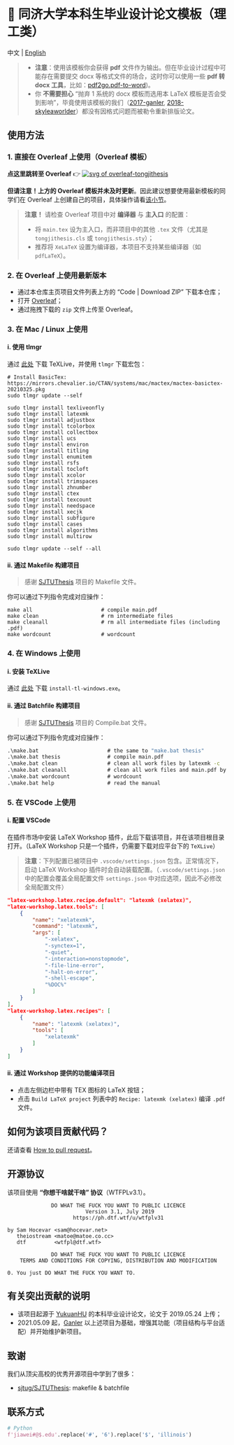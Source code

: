 # :page_facing_up: 同济大学本科生毕业设计论文模板（理工类）

中文 | [English](README-EN.md)

> * **注意**：使用该模板你会获得 **pdf** 文件作为输出。但在毕业设计过程中可能存在需要提交 docx 等格式文件的场合，这时你可以使用一些 **pdf 转 docx 工具**，比如：[pdf2go.pdf-to-word](https://www.pdf2go.com/pdf-to-word))。
> * 你 **不需要担心** “抛弃 1 系统的 docx 模板而选用本 LaTeX 模板是否会受到影响”，毕竟使用该模板的我们（[2017-ganler](https://github.com/ganler), [2018-skyleaworlder](https://github.com/skyleaworlder)）都没有因格式问题而被勒令重新排版论文。

## 使用方法

### 1. 直接在 **Overleaf** 上使用（Overleaf 模板）

**点这里跳转至 Overleaf** 👉 [![svg of overleaf-tongjithesis](https://img.shields.io/badge/overleaf-tongjithesis-green.svg)](https://www.overleaf.com/latex/templates/tongji-undergrad-thesis/dfdvqsmpfcgk)

**但请注意！上方的 Overleaf 模板并未及时更新**。因此建议想要使用最新模板的同学们在 Overleaf 上创建自己的项目，具体操作请看[该小节](#2-在-overleaf-上使用最新版本)。

> **注意！** 请检查 Overleaf 项目中对 **编译器** 与 **主入口** 的配置：
>
> * 将 `main.tex` 设为主入口，而非项目中的其他 `.tex` 文件（尤其是 `tongjithesis.cls` 或 `tongjithesis.sty`）；
> * 推荐将 `XeLaTeX` 设置为编译器，本项目不支持某些编译器（如 `pdfLaTeX`）。

### 2. 在 **Overleaf** 上使用最新版本

* 通过本仓库主页项目文件列表上方的 “Code | Download ZIP” 下载本仓库；
* 打开 [Overleaf](https://www.overleaf.com/)；
* 通过拖拽下载的 `zip` 文件上传至 Overleaf。

### 3. 在 Mac / Linux 上使用

#### i. 使用 tlmgr

通过 [此处](https://tug.org/texlive/acquire.html) 下载 TeXLive，并使用 `tlmgr` 下载宏包：

```shell
# Install BasicTex: https://mirrors.chevalier.io/CTAN/systems/mac/mactex/mactex-basictex-20210325.pkg
sudo tlmgr update --self

sudo tlmgr install texliveonfly
sudo tlmgr install latexmk
sudo tlmgr install adjustbox
sudo tlmgr install tcolorbox
sudo tlmgr install collectbox
sudo tlmgr install ucs
sudo tlmgr install environ
sudo tlmgr install titling
sudo tlmgr install enumitem
sudo tlmgr install rsfs
sudo tlmgr install tocloft
sudo tlmgr install xcolor
sudo tlmgr install trimspaces
sudo tlmgr install zhnumber
sudo tlmgr install ctex
sudo tlmgr install texcount
sudo tlmgr install needspace
sudo tlmgr install xecjk
sudo tlmgr install subfigure
sudo tlmgr install cases
sudo tlmgr install algorithms
sudo tlmgr install multirow

sudo tlmgr update --self --all
```

#### ii. 通过 Makefile 构建项目

> 感谢 [SJTUThesis](https://github.com/sjtug/SJTUThesis) 项目的 Makefile 文件。

你可以通过下列指令完成对应操作：

```shell
make all                      # compile main.pdf
make clean                    # rm intermediate files
make cleanall                 # rm all intermediate files (including .pdf)
make wordcount                # wordcount
```

### 4. 在 Windows 上使用

#### i. 安装 TeXLive

通过 [此处](https://www.tug.org/texlive/acquire-netinstall.html) 下载 `install-tl-windows.exe`。

#### ii. 通过 Batchfile 构建项目

> 感谢 [SJTUThesis](https://github.com/sjtug/SJTUThesis) 项目的 Compile.bat 文件。

你可以通过下列指令完成对应操作：

```bat
.\make.bat                      # the same to "make.bat thesis"
.\make.bat thesis               # compile main.pdf
.\make.bat clean                # clean all work files by latexmk -c
.\make.bat cleanall             # clean all work files and main.pdf by latexmk -C
.\make.bat wordcount            # wordcount
.\make.bat help                 # read the manual
```

### 5. 在 VSCode 上使用

#### i. 配置 VSCode

在插件市场中安装 LaTeX Workshop 插件，此后下载该项目，并在该项目根目录打开。（LaTeX Workshop 只是一个插件，仍需要下载对应平台下的 `TeXLive`）

> **注意**：下列配置已被项目中 `.vscode/settings.json` 包含。正常情况下，启动 LaTeX Workshop 插件时会自动装载配置。（`.vscode/settings.json` 中的配置会覆盖全局配置文件 `settings.json` 中对应选项，因此不必修改全局配置文件）

```json
"latex-workshop.latex.recipe.default": "latexmk (xelatex)",
"latex-workshop.latex.tools": [
    {
        "name": "xelatexmk",
        "command": "latexmk",
        "args": [
            "-xelatex",
            "-synctex=1",
            "-quiet",
            "-interaction=nonstopmode",
            "-file-line-error",
            "-halt-on-error",
            "-shell-escape",
            "%DOC%"
        ]
    }
],
"latex-workshop.latex.recipes": [
    {
        "name": "latexmk (xelatex)",
        "tools": [
            "xelatexmk"
        ]
    }
]
```

#### ii. 通过 Workshop 提供的功能编译项目

* 点击左侧边栏中带有 TEX 图标的 LaTeX 按钮；
* 点击 `Build LaTeX project` 列表中的 `Recipe: latexmk (xelatex)` 编译 `.pdf` 文件。

## 如何为该项目贡献代码？

还请查看 [How to pull request](CONTRIBUTING.md/#how-to-pull-request)。

## 开源协议

该项目使用 **“你想干啥就干啥” 协议**（WTFPLv3.1）。

```text
              DO WHAT THE FUCK YOU WANT TO PUBLIC LICENCE
                         Version 3.1, July 2019
                     https://ph.dtf.wtf/u/wtfplv31

by Sam Hocevar <sam@hocevar.net>
   theiostream <matoe@matoe.co.cc>
   dtf         <wtfpl@dtf.wtf>

              DO WHAT THE FUCK YOU WANT TO PUBLIC LICENCE
    TERMS AND CONDITIONS FOR COPYING, DISTRIBUTION AND MODIFICATION

0. You just DO WHAT THE FUCK YOU WANT TO.
```

## 有关突出贡献的说明

* 该项目起源于 [YukuanHU](https://github.com/YukuanHu) 的本科毕业设计论文，论文于 2019.05.24 上传；
* 2021.05.09 起，[Ganler](https://github.com/ganler) 以上述项目为基础，增强其功能（项目结构与平台适配）并开始维护新项目。

## 致谢

我们从顶尖高校的优秀开源项目中学到了很多：

* [sjtug/SJTUThesis](https://github.com/sjtug/SJTUThesis): makefile & batchfile

## 联系方式

```python
# Python
f'jiawei#@$.edu'.replace('#', '6').replace('$', 'illinois')
```
